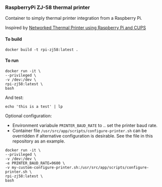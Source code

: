 ### RaspberryPi ZJ-58 thermal printer

Container to simply thermal printer integration from a Raspberry Pi.

Inspired by [Networked Thermal Printer using Raspberry Pi and CUPS](https://learn.adafruit.com/networked-thermal-printer-using-cups-and-raspberry-pi/overview)

#### To build

	docker build -t rpi-zj58:latest .

#### To run

	docker run -it \
	--privileged \
	-v /dev:/dev \
	rpi-zj58:latest \
	bash

And test:

    echo 'this is a test' | lp

Optional configuration:

- Environment variabule `PRINTER_BAUD_RATE` to .. set the printer baud rate.
- Container file `/usr/src/app/scripts/configure-printer.sh` can be overridden if alternative
configuration is desirable. See the file in this repository as an example.

```
docker run -it \
--privileged \
-v /dev:/dev \
-e PRINTER_BAUD_RATE=9600 \
-v my-custom-configure-printer.sh:/usr/src/app/scripts/configure-printer.sh \
rpi-zj58:latest \
bash
```
